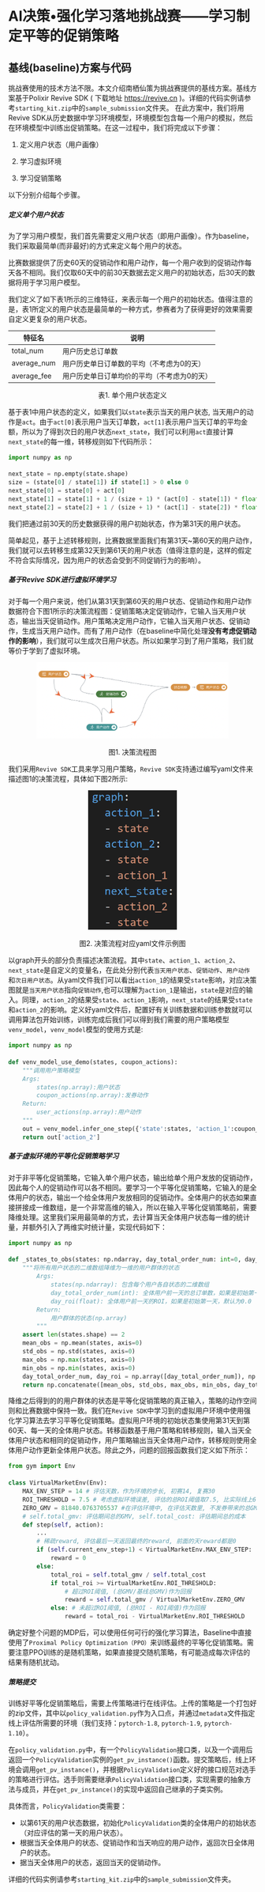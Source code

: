 

# AI决策•强化学习落地挑战赛——学习制定平等的促销策略

## 基线(baseline)方案与代码

挑战赛使用的技术方法不限。本文介绍南栖仙策为挑战赛提供的基线方案。基线方案基于Polixir Revive SDK ( 下载地址 https://revive.cn )。详细的代码实例请参考`starting_kit.zip`中的`sample_submission`文件夹。
在此方案中，我们将用Revive SDK从历史数据中学习环境模型，环境模型包含每一个用户的模拟，然后在环境模型中训练出促销策略。在这一过程中，我们将完成以下步骤：

1. 定义用户状态（用户画像）

2. 学习虚拟环境

3. 学习促销策略

以下分别介绍每个步骤。

##### 定义单个用户状态

为了学习用户模型，我们首先需要定义用户状态（即用户画像）。作为baseline，我们采取最简单(而非最好)的方式来定义每个用户的状态。

比赛数据提供了历史60天的促销动作和用户动作，每一个用户收到的促销动作每天各不相同。我们仅取60天中的前30天数据去定义用户的初始状态，后30天的数据将用于学习用户模型。

我们定义了如下表1所示的三维特征，来表示每一个用户的初始状态。值得注意的是，表1所定义的用户状态是最简单的一种方式，参赛者为了获得更好的效果需要自定义更复杂的用户状态。

| 特征名      | 说明                                        |
| ----------- | ------------------------------------------- |
| total_num   | 用户历史总订单数                            |
| average_num | 用户历史单日订单数的平均（不考虑为0的天）   |
| average_fee | 用户历史单日订单均价的平均（不考虑为0的天） |

<center>表1. 单个用户状态定义</center>

基于表1中用户状态的定义，如果我们以`state`表示当天的用户状态,  当天用户的动作是`act`。由于`act[0]`表示用户当天订单数，`act[1]`表示用户当天订单的平均金额，所以为了得到次日的用户状态`next_state`，我们可以利用`act`直接计算`next_state`的每一维，转移规则如下代码所示：

```python
import numpy as np

next_state = np.empty(state.shape)
size = (state[0] / state[1]) if state[1] > 0 else 0
next_state[0] = state[0] + act[0]
next_state[1] = state[1] + 1 / (size + 1) * (act[0] - state[1]) * float(act[0] > 0.0)
next_state[2] = state[2] + 1 / (size + 1) * (act[1] - state[2]) * float(act[1] > 0.0)
```

我们把通过前30天的历史数据获得的用户初始状态，作为第31天的用户状态。

简单起见，基于上述转移规则，比赛数据里面我们有第31天~第60天的用户动作，我们就可以去转移生成第32天到第61天的用户状态（值得注意的是，这样的假定不符合实际情况，因为用户的状态会受到不同促销行为的影响）。

##### 基于Revive SDK进行虚拟环境学习

对于每一个用户来说，他们从第31天到第60天的用户状态、促销动作和用户动作数据符合下图1所示的决策流程图：促销策略决定促销动作，它输入当天用户状态，输出当天促销动作。用户策略决定用户动作，它输入当天用户状态、促销动作，生成当天用户动作。而有了用户动作（在baseline中简化处理**没有考虑促销动作的影响**），我们就可以生成次日用户状态。所以如果学习到了用户策略，我们就等价于学到了虚拟环境。

<center>
<img src="images/revive_graph.png" style="zoom:38%;" />

图1. 决策流程图
</center>

​我们采用`Revive SDK`工具来学习用户策略，`Revive SDK`支持通过编写yaml文件来描述图1的决策流程，具体如下图2所示:

<center>
<img src="images/yaml.png"  style="zoom:58%;" />

图2. 决策流程对应yaml文件示例图
</center>

以graph开头的部分负责描述决策流程。其中`state`、`action_1`、`action_2`、`next_state`是自定义的变量名，在此处分别代表`当天用户状态`、`促销动作`、`用户动作`和`次日用户状态`。从yaml文件我们可以看出`action_1`的结果受`state`影响，对应决策图就是`当天用户状态`指向`促销动作`,也可以理解为`action_1`是输出，`state`是对应的输入。同理，`action_2`的结果受`state`、`action_1`影响，`next_state`的结果受`state`和`action_2`的影响。定义好yaml文件后，配置好有关训练数据和训练参数就可以调用算法包开始训练，训练完成后我们可以得到我们需要的用户策略模型`venv_model`，`venv_model`模型的使用方式是:

```python
import numpy as np

def venv_model_use_demo(states, coupon_actions):
    """调用用户策略模型
    Args:
    	states(np.array):用户状态
    	coupon_actions(np.array):发券动作
    Return:
    	user_actions(np.array):用户动作
    """
    out = venv_model.infer_one_step({'state':states, 'action_1':coupon_actions})
	return out['action_2']
```

##### 基于虚拟环境的平等化促销策略学习

对于非平等化促销策略，它输入单个用户状态，输出给单个用户发放的促销动作，因此每个人的促销动作可以各不相同。要学习一个平等化促销策略，它输入的是全体用户的状态，输出一个给全体用户发放相同的促销动作。全体用户的状态如果直接拼接成一维数组，是一个非常高维的输入，所以在输入平等化促销策略前，需要降维处理。这里我们采用最简单的方式，去计算当天全体用户状态每一维的统计量，并额外引入了两维实时统计量，实现代码如下：

```python
import numpy as np

def _states_to_obs(states: np.ndarray, day_total_order_num: int=0, day_roi: float=0.0):
    """将所有用户状态的二维数组降维为一维的用户群体的状态
        Args:
            states(np.ndarray): 包含每个用户各自状态的二维数组
            day_total_order_num(int): 全体用户前一天的总订单数，如果是初始第一天，默认为0
            day_roi(float): 全体用户前一天的ROI，如果是初始第一天，默认为0.0
        Return:
            用户群体的状态(np.array)
        """
    assert len(states.shape) == 2
    mean_obs = np.mean(states, axis=0)
    std_obs = np.std(states, axis=0)
    max_obs = np.max(states, axis=0)
    min_obs = np.min(states, axis=0)
    day_total_order_num, day_roi = np.array([day_total_order_num]), np.array([day_roi])
    return np.concatenate([mean_obs, std_obs, max_obs, min_obs, day_total_order_num, day_roi], 0)
```

降维之后得到的的用户群体的状态是平等化促销策略的真正输入，策略的动作空间则和比赛数据中保持一致。我们在`Revive SDK`中学习到的虚拟用户环境中使用强化学习算法去学习平等化促销策略。虚拟用户环境的初始状态集使用第31天到第60天、每一天的全体用户状态。转移函数基于用户策略和转移规则，输入当天全体用户状态和相同的促销动作，用户策略输出当天全体用户动作，转移规则使用全体用户动作更新全体用户状态。除此之外，问题的回报函数我们定义如下所示：

```python
from gym import Env

class VirtualMarketEnv(Env):
	MAX_ENV_STEP = 14 # 评估天数，作为环境的步长, 初赛14, 复赛30
	ROI_THRESHOLD = 7.5 # 考虑虚拟环境误差, 评估的总ROI阈值取7.5, 比实际线上6.5要高1.0
	ZERO_GMV = 81840.0763705537 #在评估环境中, 在评估天数里, 不发券带来的总GMV
    # self.total_gmv: 评估期间总的GMV, self.total_cost: 评估期间总的成本
    def step(self, action):
        ...
        # 稀疏reward, 评估最后一天返回最终的reward, 前面的天reward都是0
        if (self.current_env_step+1) < VirtualMarketEnv.MAX_ENV_STEP:
            reward = 0
        else:
            total_roi = self.total_gmv / self.total_cost
            if total_roi >= VirtualMarketEnv.ROI_THRESHOLD:
                # 超过ROI阈值, (总GMV/基线总GMV)作为回报
            	reward = self.total_gmv / VirtualMarketEnv.ZERO_GMV
            else: # 未超过ROI阈值, (总ROI - ROI阈值)作为回报
            	reward = total_roi - VirtualMarketEnv.ROI_THRESHOLD
```

确定好整个问题的MDP后，可以使用任何可行的强化学习算法，Baseline中直接使用了`Proximal Policy Optimization（PPO）`来训练最终的平等化促销策略。需要注意PPO训练的是随机策略，如果直接提交随机策略，有可能造成每次评估的结果有随机扰动。

##### 策略提交

训练好平等化促销策略后，需要上传策略进行在线评估。上传的策略是一个打包好的zip文件，其中以`policy_validation.py`作为入口点，并通过`metadata`文件指定线上评估所需要的环境（我们支持：`pytorch-1.8`, `pytorch-1.9`, `pytorch-1.10`）。

在`policy_validation.py`中，有一个`PolicyValidation`接口类，以及一个调用后返回一个`PolicyValidation`实例的`get_pv_instance()`函数。提交策略后，线上环境会调用`get_pv_instance()`，并根据`PolicyValidation`定义好的接口规范对选手的策略进行评估。选手则需要继承`PolicyValidation`接口类，实现需要的抽象方法与成员，并在`get_pv_instance()`的实现中返回自己继承的子类实例。

具体而言，`PolicyValidation`类需要：

* 以第61天的用户状态数据，初始化`PolicyValidation`类的全体用户的初始状态（对应评估的第一天的用户状态）。
* 根据当天全体用户的状态、促销动作和当天响应的用户动作，返回次日全体用户的状态。
* 据当天全体用户的状态，返回当天的促销动作。

详细的代码实例请参考`starting_kit.zip`中的`sample_submission`文件夹。
